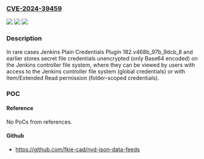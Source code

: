 ### [CVE-2024-39459](https://cve.mitre.org/cgi-bin/cvename.cgi?name=CVE-2024-39459)
![](https://img.shields.io/static/v1?label=Product&message=Jenkins%20Plain%20Credentials%20Plugin&color=blue)
![](https://img.shields.io/static/v1?label=Version&message=0%3C%3D%20182.v468b_97b_9dcb_8%20&color=brighgreen)
![](https://img.shields.io/static/v1?label=Vulnerability&message=n%2Fa&color=brighgreen)

### Description

In rare cases Jenkins Plain Credentials Plugin 182.v468b_97b_9dcb_8 and earlier stores secret file credentials unencrypted (only Base64 encoded) on the Jenkins controller file system, where they can be viewed by users with access to the Jenkins controller file system (global credentials) or with Item/Extended Read permission (folder-scoped credentials).

### POC

#### Reference
No PoCs from references.

#### Github
- https://github.com/fkie-cad/nvd-json-data-feeds


